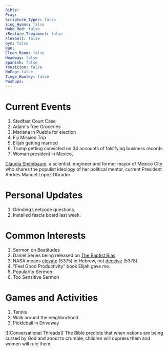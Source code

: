 ```yaml
---
Bible: 
Pray: 
Scripture_Typer: false
Sing_Hymns: false
Make_Bed: false
iRestore_Treatment: false
Flexbelt: false
Gym: false
Run: 
Clean_Room: false
Headway: false
Spanish: false
Yousicion: false
NoFap: false
Tiege_Hanley: false
Pushups:
---
```


# Current Events

1. Stedfast Court Case
2. Adam's free Groceries
3. Mariana in Puebla for election
4. Fiji Mission Trip
5. Elijah getting married
6. Trump getting convicted on 34 accounts of falsifying business records
7. Woman president in Mexico,

[Claudia Sheinbaum](https://www.usatoday.com/story/news/politics/2024/04/24/who-is-claudia-sheinbaum-mexico-presidential-election/73437799007/), a scientist, engineer and former mayor of Mexico City who shares the populist ideology of her political mentor, current President Andrés Manuel López Obrador



# Personal Updates

1. Grinding Leetcode questions.
2. Installed fascia board last week.

# Common Interests

1. Sermon on Beatitudes
2. Daniel Series being released on [The Baptist Bias](https://rumble.com/c/TheBaptistBias)
3. NASA means [elevate](https://biblehub.com/hebrew/5375.htm) (5375) in Hebrew, not [deceive](https://biblehub.com/hebrew/5378.htm) (5378).
4. "Feel Good Productivity" book Elijah gave me.
5. Popularity Sermon
6. Too Sensitive Sermon

# Games and Activities

1. Tennis
2. Walk around the neighborhood
3. Pickleball in Driveway


![[Conversational Threads]]
The Bible predicts that when nations are being cursed by God and about to crumble, children will oppress them and women will rule them